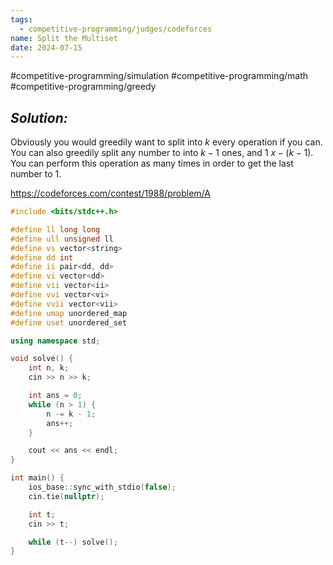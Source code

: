 ```yaml
---
tags:
  - competitive-programming/judges/codeforces
name: Split the Multiset
date: 2024-07-15
---
```

#competitive-programming/simulation #competitive-programming/math #competitive-programming/greedy 
## _Solution:_
Obviously you would greedily want to split into $k$ every operation if you can. You can also greedily split any number to into $k-1$ ones, and 1 $x-(k-1)$. You can perform this operation as many times in order to get the last number to 1.

https://codeforces.com/contest/1988/problem/A
```cpp
#include <bits/stdc++.h>

#define ll long long
#define ull unsigned ll
#define vs vector<string>
#define dd int
#define ii pair<dd, dd>
#define vi vector<dd>
#define vii vector<ii>
#define vvi vector<vi>
#define vvii vector<vii>
#define umap unordered_map
#define uset unordered_set

using namespace std;

void solve() {
    int n, k;
    cin >> n >> k;

    int ans = 0;
    while (n > 1) {
        n -= k - 1;
        ans++;
    }

    cout << ans << endl;
}

int main() {
    ios_base::sync_with_stdio(false);
    cin.tie(nullptr);

    int t;
    cin >> t;

    while (t--) solve();
}
```